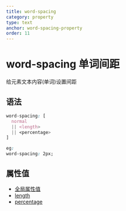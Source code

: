 ```yaml
---
title: word-spacing
category: property
type: text
anchor: word-spacing-property
order: 11
---
```


# word-spacing 单词间距

给元素文本内容(单词)设置间距

## 语法

```css
word-spacing: [
  normal
  || <length>
  || <percentage>
]

eg:
word-spacing: 2px;
```

## 属性值

* [全局属性值](/front-end/CSS/values#anchor-值类型)
* [length](/front-end/CSS/values#anchor-值类型)
* [percentage](/front-end/CSS/values#anchor-值类型)
